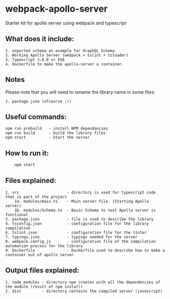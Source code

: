 # webpack-apollo-server

Starter kit for apollo server using webpack and typescript

What does it include:
----
    1. exported schema as example for GraphQL Schema
    2. Working Apollo Server (webpack + tslint + tsloader)
    3. Typescript 2.0.0 => ES6
    4. Dockerfile to make the apollo-server a container.

Notes
----
Please note that you will need to rename the library name in some files:

    1. package.json (ofcourse ;))

Useful commands:
----
    npm run prebuild   - install NPM dependancies
    npm run build      - build the library files
    npm start          - Start the server

How to run it:
----
```bash
	npm start
```

Files explained:
----
    1. src                     - directory is used for typescript code that is part of the project
        1a. modules/main.ts    - Main server file. (Starting Apollo server)
        1b. modules/Schema.ts  - Basic Schema to test Apollo server is functional
    3. package.json            - file is used to describe the library
    4. tsconfig.json           - configuration file for the library compilation
    6. tslint.json             - configuration file for the linter
    7. typings.json            - typings needed for the server
    8. webpack.config.js       - configuration file of the compilation automation process for the library
    9. Dockerfile			   - Dockerfile used to describe how to make a container out of apollo server

Output files explained:
----
    1. node_modules - directory npm creates with all the dependencies of the module (result of npm install)
    2. dist         - directory contains the compiled server (javascript)
